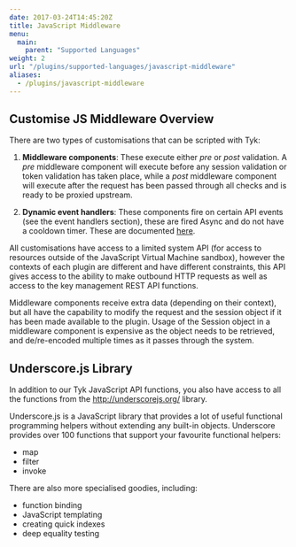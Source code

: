 ```yaml
---
date: 2017-03-24T14:45:20Z
title: JavaScript Middleware
menu:
  main:
    parent: "Supported Languages"
weight: 2
url: "/plugins/supported-languages/javascript-middleware"
aliases:
  - /plugins/javascript-middleware
---
```


## <a name="customise"></a>Customise JS Middleware Overview

There are two types of customisations that can be scripted with Tyk:

1.  **Middleware components**: These execute either *pre* or *post* validation. A *pre* middleware component will execute before any session validation or token validation has taken place, while a *post* middleware component will execute after the request has been passed through all checks and is ready to be proxied upstream.

2.  **Dynamic event handlers**: These components fire on certain API events (see the event handlers section), these are fired Async and do not have a cooldown timer. These are documented [here](/basic-config-and-security/report-monitor-trigger-events/webhooks/#setup-with-api).

All customisations have access to a limited system API (for access to resources outside of the JavaScript Virtual Machine sandbox), however the contexts of each plugin are different and have different constraints, this API gives access to the ability to make outbound HTTP requests as well as access to the key management REST API functions.

Middleware components receive extra data (depending on their context), but all have the capability to modify the request and the session object if it has been made available to the plugin. Usage of the Session object in a middleware component is expensive as the object needs to be retrieved, and de/re-encoded multiple times as it passes through the system.

## Underscore.js Library

In addition to our Tyk JavaScript API functions, you also have access to all the functions from the http://underscorejs.org/ library.

Underscore.js is a JavaScript library that provides a lot of useful functional programming helpers without extending any built-in objects. Underscore provides over 100 functions that support your favourite functional helpers: 

* map
* filter
* invoke

There are also more specialised goodies, including: 

* function binding
* JavaScript templating
* creating quick indexes
* deep equality testing